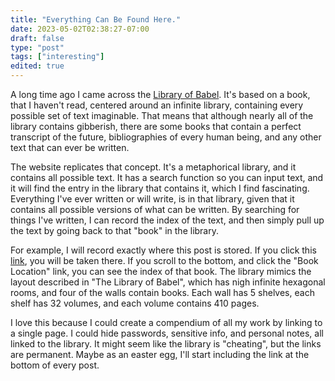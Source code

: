 ```yaml
---
title: "Everything Can Be Found Here."
date: 2023-05-02T02:38:27-07:00
draft: false
type: "post"
tags: ["interesting"]
edited: true
---
```


A long time ago I came across the [Library of Babel]( https://libraryofbabel.info/ "Library of Babel"). It's based on a book, that I haven't read, centered around an infinite library, containing every possible set of text imaginable. That means that although nearly all of the library contains gibberish, there are some books that contain a perfect transcript of the future, bibliographies of every human being, and any other text that can ever be written.

The website replicates that concept. It's a metaphorical library, and it contains all possible text. It has a search function so you can input text, and it will find the entry in the library that contains it, which I find fascinating. Everything I've ever written or will write, is in that library, given that it contains all possible versions of what can be written. By searching for things I've written, I can record the index of the text, and then simply pull up the text by going back to that "book" in the library.

For example, I will record exactly where this post is stored. If you click this [link](https://libraryofbabel.info/bookmark.cgi?o.tugk_lcrnlpvzgbgsqca389 "Library of Babel | Bookmark"), you will be taken there. If you scroll to the bottom, and click the "Book Location" link, you can see the index of that book. The library mimics the layout described in "The Library of Babel", which has nigh infinite hexagonal rooms, and four of the walls contain books. Each wall has 5 shelves, each shelf has 32 volumes, and each volume contains 410 pages.

I love this because I could create a compendium of all my work by linking to a single page. I could hide passwords, sensitive info, and personal notes, all linked to the library. It might seem like the library is "cheating", but the links are permanent. Maybe as an easter egg, I'll start including the link at the bottom of every post.
